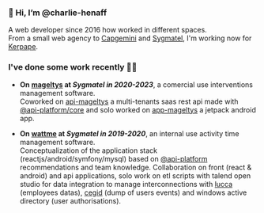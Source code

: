 ### 👋 Hi, I’m @charlie-henaff

A web developer since 2016 how worked in different spaces.  
From a small web agency to [Capgemini](https://www.capgemini.com) and [Sygmatel](https://sygmatel.fr), I'm working now for [Kerpape](https://centre-kerpape.fr).

### I've done some work recently 🧑‍💻

- <b>On [mageltys](https://www.mageltys.fr) at _Sygmatel in 2020-2023_</b>, a comercial use interventions management software.  
  Coworked on [api-mageltys](https://api.mageltys.app/) a multi-tenants saas rest api made with [@api-platform/core](https://github.com/api-platform/core) and 
  solo worked on [app-mageltys](https://play.google.com/store/apps/details?id=fr.techtools.techtool) a jetpack android app.
  
 - <b>On [wattme](https://play.google.com/store/apps/details?id=fr.sygmatel.wattme) at _Sygmatel in 2019-2020_</b>, an internal use activity time management software.  
  Conceptualization of the application stack (reactjs/android/symfony/mysql) based on [@api-platform](https://github.com/api-platform/api-platform) recommendations and team knowledge.
  Collaboration on front (react & android) and api applications, solo work on etl scripts with talend open studio for data integration to manage interconnections with [lucca](https://lucca.fr) (employees datas), [cegid](https://cegid.com) (dump of users events) and windows active directory (user authorisations).
